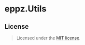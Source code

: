 # eppz.Utils

## License

> Licensed under the [MIT license](http://en.wikipedia.org/wiki/MIT_License).

